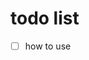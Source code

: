<!--
 * @Description: Editor's info in the top of the file  
 * @Author: p1ay8y3ar
 * @Date: 2021-04-15 23:42:51
 * @LastEditor: p1ay8y3ar
 * @LastEditTime: 2021-04-15 23:43:51
 * @Email: p1ay8y3ar@gmail.com
-->
# todo list
 - [ ]  how to use